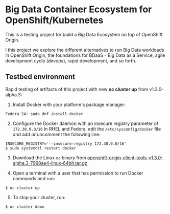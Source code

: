 # Big Data Container Ecosystem for OpenShift/Kubernetes

This is a testing project for build a Big Data Ecosystem on top of OpenShift 
Origin.

I this project we explore the different alternatives to run Big Data workloads
in OpenShift Origin, the foundations for BDaaS - Big Data as a Service, agile
 development cycle (devops), rapid development, and so forth.

## Testbed environment

Rapid testing of artifacts of this project with new **oc cluster up** from 
v1.3.0-alpha.3:

1. Install Docker with your platform's package manager:

``````
Fedora 24: sudo dnf install docker
``````

2. Configure the Docker daemon with an insecure registry parameter of
`172.30.0.0/16` In RHEL and Fedora, edit the `/etc/sysconfig/docker` file and 
add or uncomment the following line:

``````
INSECURE_REGISTRY='--insecure-registry 172.30.0.0/16'
$ sudo systemctl restart docker
``````
3. Download the Linux `oc` binary from
   [openshift-origin-client-tools-v1.3.0-alpha.3-7998ae4-linux-64bit.tar.gz](https://github.com/openshift/origin/releases/download/v1.3.0-alpha.3/openshift-origin-client-tools-v1.3.0-alpha.3-7998ae4-linux-64bit.tar.gz)

4. Open a terminal with a user that has permission to run Docker commands and
   run:

``````
$ oc cluster up
``````

5. To stop your cluster, run:

``````
$ oc cluster down
``````
```



